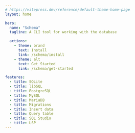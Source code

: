 ```yaml
---
# https://vitepress.dev/reference/default-theme-home-page
layout: home

hero:
  name: "Schema"
  tagline: A CLI tool for working with the database

  actions:
    - theme: brand
      text: Install
      link: /schema/install
    - theme: alt
      text: Get Started
      link: /schema/get-started

features:
  - title: SQLite
  - title: libSQL
  - title: PostgreSQL
  - title: MySQL
  - title: MariaDB
  - title: Migrations
  - title: Insert data
  - title: Query table
  - title: SQL Studio
  - title: LSP
---
```


